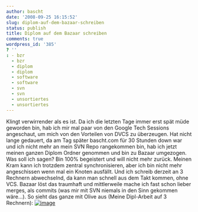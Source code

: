 ```yaml
---
author: bascht
date: '2008-09-25 16:15:52'
slug: diplom-auf-dem-bazaar-schreiben
status: publish
title: Diplom auf dem Bazaar schreiben
comments: true
wordpress_id: '385'
? ''
: - bzr
  - bzr
  - diplom
  - diplom
  - software
  - software
  - svn
  - svn
  - unsortiertes
  - unsortiertes
---
```


Klingt verwirrender als es ist. Da ich die letzten Tage immer erst
spät müde geworden bin, hab ich mir mal paar von den Google Tech
Sessions angeschaut, um mich von den Vorteilen von DVCS zu
überzeugen. Hat nicht lange gedauert, da am Tag später bascht.com
für 30 Stunden down war und ich nicht mehr an mein SVN Repo
rangekommen bin, hab ich jetzt meinen ganzen Diplom Ordner genommen
und bin zu Bazaar umgezogen. Was soll ich sagen? Bin 100%
begeistert und will nicht mehr zurück. Meinen Kram kann ich
trotzdem zentral synchronisieren, aber ich bin nicht mehr
angeschissen wenn mal ein Knoten ausfällt. Und ich schreib derzeit
an 3 Rechnern abwechselnd, da kann man schnell aus dem Takt kommen,
ohne VCS. Bazaar löst das traumhaft und mittlerweile mache ich fast
schon lieber merges, als commits (was mir mit SVN niemals in den
Sinn gekommen wäre...). So sieht das ganze mit Olive aus (Meine
Dipl-Arbeit auf 3 Rechnern):
[![image](http://www.bascht.com/uploads/2008/09/bzr-diploma-300x295.png "bzr-diploma")](http://www.bascht.com/uploads/2008/09/bzr-diploma.png)



